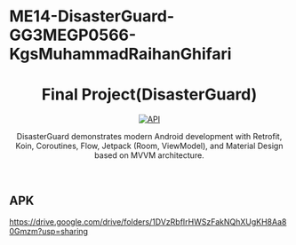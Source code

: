 # ME14-DisasterGuard-GG3MEGP0566-KgsMuhammadRaihanGhifari
<h1 align="center">Final Project(DisasterGuard)</h1>

<p align="center">
  <a href="https://android-arsenal.com/api?level=21"><img alt="API" src="https://img.shields.io/badge/API-21%2B-brightgreen.svg?style=flat"/></a>
</p>

<p align="center">  
DisasterGuard demonstrates modern Android development with Retrofit, Koin, Coroutines, Flow, Jetpack (Room, ViewModel), and Material Design based on MVVM architecture.
</p>
</br>

## APK

https://drive.google.com/drive/folders/1DVzRbfIrHWSzFakNQhXUgKH8Aa80Gmzm?usp=sharing
